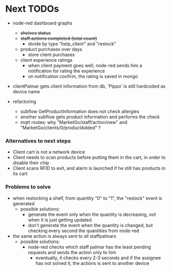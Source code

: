 # Next TODOs

* node-red dashboard graphs
  * ~~shelves status~~
  * ~~staff actions completed (total count)~~
    * divide by type "help_client" and "restock"
  * product purchases over days
    * store client purchases
  * client experience ratings
    * when client payment goes well, node-red sends him a notification for rating the experience
    * on notification confirm, the rating is saved in mongo

* clientPalmar gets client information from db, 'Pippo' is still hardcoded as device name

* refactoring
  * subflow GetProductInformation does not check allergies
  * another subflow gets product information and performs the check
  * mqtt routes: why "MarketGo/staff/action/new" and "MarketGo/clients/0/productAdded" ?

### Alternatives to next steps
* Client cart is not a network device
* Client needs to scan products before putting them in the cart, in order to disable their 
  chip
* Client scans RFID to exit, and alarm is launched if he still has products in its cart

### Problems to solve
* when restocking a shelf, from quantity "0" to "1", the "restock" event is generated
  * possible solutions:
    * generate the event only when the quantity is decreasing, not when it is just getting updated
    * don't generate the event when the quantity is changed, but checking every second the quantities from node-red
* the same action is always sent to all staffpalmars
  * possible solutions:
    * node-red checks which staff palmar has the least pending requests and sends the 
      action only to him
      * eventually, it checks every 2-3 seconds and if the assignee has not solved it, 
        the actions is sent to another device
